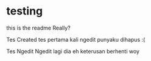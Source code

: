 # testing
this is the readme
Really?

Tes Created
tes pertama kali ngedit
punyaku dihapus :(


Tes Ngedit
Ngedit lagi dia
eh keterusan
berhenti woy